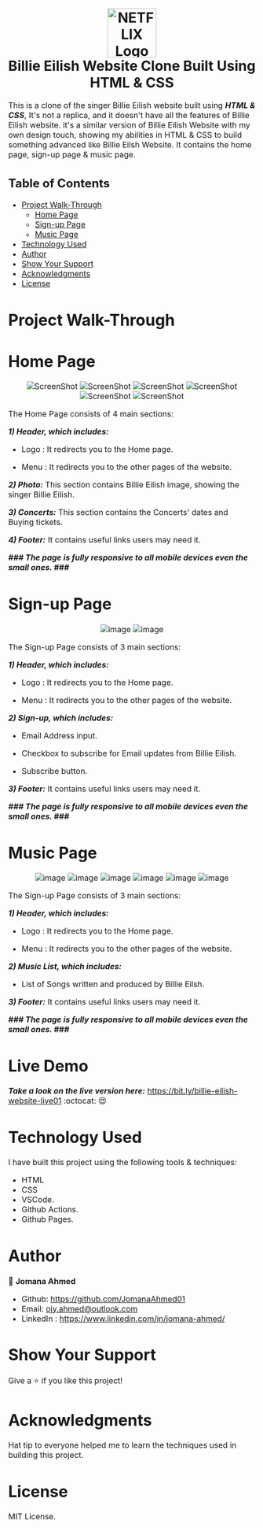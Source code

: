 <h1 align="center">
  <img title="Billie Eilish" src="https://github.com/JomanaAhmed01/Billie-Eilish-Website/blob/Main-Page/img/logo.png" alt="NETFLIX Logo" width="100" />
  <br>
  Billie Eilish Website Clone Built Using HTML & CSS
</h1>

<p><font size="3">
  This is a clone of the singer Billie Eilish website built using <strong><em>HTML & CSS</em></strong>, It's not a replica, and it doesn't have all the features of Billie Eilish website. it's a similar version of Billie Eilish Website with my own design touch, showing my abilities in HTML & CSS to build something advanced like Billie Eilsh Website. It contains the home page, sign-up page & music page.
</p>

## Table of Contents

- [Project Walk-Through](#project-walk-through)
  - [Home Page](#home-page)
  - [Sign-up Page](#sign-up-page)
  - [Music Page](#music-page)
- [Technology Used](#technology-used)
- [Author](#author)
- [Show Your Support](#show-your-support)
- [Acknowledgments](#acknowledgments)
- [License](#license)




# Project Walk-Through

 # Home Page

<div align="center"><a name="menu"></a>

![ScreenShot](https://github.com/JomanaAhmed01/Billie-Eilish-Website/blob/Main-Page/img/1.png)
![ScreenShot](https://github.com/JomanaAhmed01/Billie-Eilish-Website/blob/Main-Page/img/2.jpg)
![ScreenShot](https://github.com/JomanaAhmed01/Billie-Eilish-Website/blob/Main-Page/img/3.png)
![ScreenShot](https://github.com/JomanaAhmed01/Billie-Eilish-Website/blob/Main-Page/img/4.png)
![ScreenShot](https://github.com/JomanaAhmed01/Billie-Eilish-Website/blob/Main-Page/img/5.png)
![ScreenShot](https://github.com/JomanaAhmed01/Billie-Eilish-Website/blob/Main-Page/img/6.png)
</div>

The Home Page consists of 4 main sections:

***1) Header, which includes:***
- Logo :
It redirects you to the Home page.

- Menu :
It redirects you to the other pages of the website.

***2) Photo:***
This section contains Billie Eilish image, showing the singer Billie Eilish.

***3) Concerts:***
This section contains the Concerts' dates and Buying tickets.

***4) Footer:***
It contains useful links users may need it.


***### The page is fully responsive to all mobile devices even the small ones. ###***

 # Sign-up Page

<div align="center">
  
![image](https://user-images.githubusercontent.com/66492958/124599694-3c9ec280-de66-11eb-92cd-df8c5937c681.png)
![image](https://user-images.githubusercontent.com/66492958/124599756-50e2bf80-de66-11eb-9588-716f33347b58.png)
  
<a name="menu"></a>

  
</div>

The Sign-up Page consists of 3 main sections:

***1) Header, which includes:***
- Logo :
It redirects you to the Home page.

- Menu :
It redirects you to the other pages of the website.

***2) Sign-up, which includes:***
- Email Address input.

- Checkbox to subscribe for Email updates from Billie Eilish.

- Subscribe button.

***3) Footer:***
It contains useful links users may need it.


***### The page is fully responsive to all mobile devices even the small ones. ###***

 # Music Page

<div align="center">
  
![image](https://user-images.githubusercontent.com/66492958/124600735-52f94e00-de67-11eb-84b1-625e25e658af.png)
![image](https://user-images.githubusercontent.com/66492958/124600820-6dcbc280-de67-11eb-8ade-754e60eb9a21.png)
![image](https://user-images.githubusercontent.com/66492958/124600876-7d4b0b80-de67-11eb-84d8-f824a9b10fb2.png)
![image](https://user-images.githubusercontent.com/66492958/124600927-8c31be00-de67-11eb-8309-888a1643a457.png)
![image](https://user-images.githubusercontent.com/66492958/124600979-9bb10700-de67-11eb-89e0-55caf9459f29.png)
![image](https://user-images.githubusercontent.com/66492958/124601021-a8355f80-de67-11eb-80e7-7e92b1c25123.png)

<a name="menu"></a>

  
</div>

The Sign-up Page consists of 3 main sections:

***1) Header, which includes:***
- Logo :
It redirects you to the Home page.

- Menu :
It redirects you to the other pages of the website.

***2) Music List, which includes:***
- List of Songs written and produced by Billie Eilsh.

***3) Footer:***
It contains useful links users may need it.


***### The page is fully responsive to all mobile devices even the small ones. ###***

# Live Demo

***Take a look on the live version here:*** https://bit.ly/billie-eilish-website-live01 :octocat: :heart_eyes: 


# Technology Used

I have built this project using the following tools & techniques:
- HTML
- CSS
- VSCode.
- Github Actions.
- Github Pages.

# Author

👤 **Jomana Ahmed**
- Github: https://github.com/JomanaAhmed01
- Email: ojy.ahmed@outlook.com
- LinkedIn : https://www.linkedin.com/in/jomana-ahmed/

# Show Your Support

Give a ⭐️ if you like this project!

# Acknowledgments

Hat tip to everyone helped me to learn the techniques used in building this project.

# License 

MIT License.



